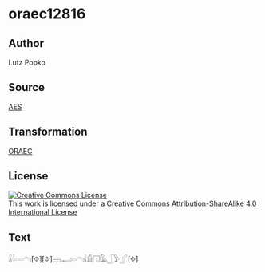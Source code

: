 # oraec12816

## Author

Lutz Popko

## Source

[AES](https://github.com/simondschweitzer/aes)

## Transformation

[ORAEC](https://oraec.github.io/)

## License

<a rel="license" href="http://creativecommons.org/licenses/by-sa/4.0/"><img alt="Creative Commons License" style="border-width:0" src="https://i.creativecommons.org/l/by-sa/4.0/88x31.png" /></a><br />This work is licensed under a <a rel="license" href="http://creativecommons.org/licenses/by-sa/4.0/">Creative Commons Attribution-ShareAlike 4.0 International License</a>

## Text

𓏇𓇋𓏏𓏏𓍼𓏤[⯑][⯑]𓈙𓂝𓏏𓍼𓏤𓇋𓀁𓉔𓄿𓃀𓅱𓂾[⯑]<br>
